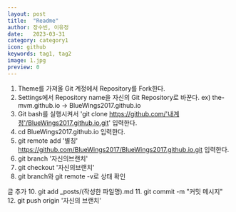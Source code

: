 ```yaml
---
layout: post
title:  "Readme"
author: 장수빈, 이유정
date:   2023-03-31
category: category1
icon: github
keywords: tag1, tag2
image: 1.jpg
preview: 0
---
```


1. Theme를 가져올 Git 계정에서 Repository를 Fork한다.
2. Settings에서 Repository name을 자신의 Git Repository로 바꾼다. ex) the-mvm.github.io -> BlueWings2017.github.io
4. Git bash를 실행시켜서 'git clone https://github.com/'내계정'/BlueWings2017.github.io.git' 입력한다.
5. cd BlueWings2017.github.io 입력한다.
6. git remote add '별칭' https://github.com/BlueWings2017/BlueWings2017.github.io.git 입력한다.
7. git branch '자신의브랜치'
8. git checkout '자신의브랜치'
9. git branch와 git remote -v로 상태 확인

글 추가
10. git add _posts/(작성한 파일명).md
11. git commit -m "커밋 메시지"
12. git push origin '자신의 브랜치'
